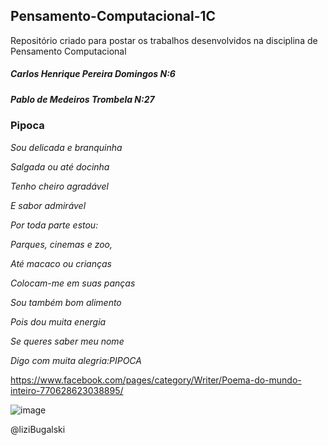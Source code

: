 ## Pensamento-Computacional-1C
Repositório criado para postar os trabalhos desenvolvidos na disciplina de Pensamento Computacional
##### Carlos Henrique Pereira Domingos N:6
##### Pablo de Medeiros Trombela N:27
### Pipoca
*Sou delicada e branquinha*

*Salgada ou até docinha*

*Tenho cheiro agradável*

*E sabor admirável*

*Por toda parte estou:*

*Parques, cinemas e zoo,*

*Até macaco ou crianças*

*Colocam-me em suas panças*

*Sou também bom alimento*

*Pois dou muita energia*

*Se queres saber meu nome*

*Digo com muita alegria:PIPOCA*


https://www.facebook.com/pages/category/Writer/Poema-do-mundo-inteiro-770628623038895/

![image](https://user-images.githubusercontent.com/106178741/182215090-d6b2d1b3-0f38-4f9c-b04d-d11f42efa470.png)


@liziBugalski
